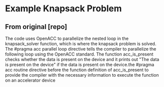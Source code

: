 # Example Knapsack Problem

## From original [repo]

The code uses OpenACC to parallelize the nested loop in the knapsack_solver function, which is where the knapsack problem is solved. The #pragma acc parallel loop directive tells the compiler to parallelize the following loop using the OpenACC standard. The function acc_is_present checks whether the data is present on the device and it prints out "The data is present on the device" if the data is present on the device.the #pragma acc routine directive before the function definition of acc_is_present to provide the compiler with the necessary information to execute the function on an accelerator device